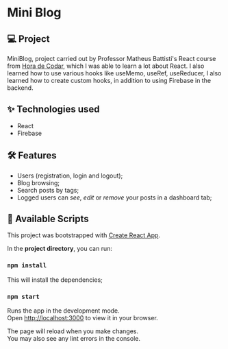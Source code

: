 # Mini Blog

## 💻 Project
MiniBlog, project carried out by Professor Matheus Battisti's React course from [Hora de Codar](https://www.horadecodar.com.br/), which I was able to learn a lot about React. I also learned how to use various hooks like useMemo, useRef, useReducer, I also learned how to create custom hooks, in addition to using Firebase in the backend.

## ✨ Technologies used
- React 
- Firebase

## 🛠️ Features 
  
- Users (registration, login and logout);
- Blog browsing;
- Search posts by tags;
- Logged users can *see*, *edit* or *remove* your posts in a dashboard tab;

## 📃 Available Scripts

This project was bootstrapped with [Create React App](https://github.com/facebook/create-react-app).

In the **project directory**, you can run:

### `npm install`

This will install the dependencies;

### `npm start`

Runs the app in the development mode.\
Open [http://localhost:3000](http://localhost:3000) to view it in your browser.

The page will reload when you make changes.\
You may also see any lint errors in the console.
